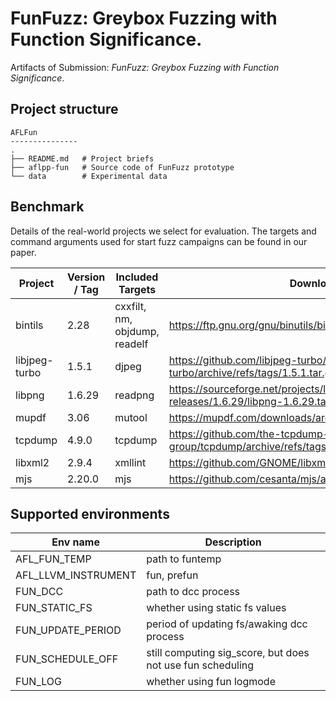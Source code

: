 #  FunFuzz: Greybox Fuzzing with Function Significance.

Artifacts of Submission: _FunFuzz: Greybox Fuzzing with Function Significance_.

## Project structure

```text
AFLFun
---------------
.
├── README.md   # Project briefs
├── aflpp-fun   # Source code of FunFuzz prototype
└── data        # Experimental data

```

## Benchmark

Details of the real-world projects we select for evaluation. 
The targets and command arguments used for start fuzz campaigns can be found in our paper.

| Project       | Version / Tag | Included Targets              | Download Link                                                                                              |
|---------------|---------------|-------------------------------|------------------------------------------------------------------------------------------------------------|
| bintils       | 2.28          | cxxfilt, nm, objdump, readelf | https://ftp.gnu.org/gnu/binutils/binutils-2.28.tar.gz                                                      |
| libjpeg-turbo | 1.5.1         | djpeg                         | https://github.com/libjpeg-turbo/libjpeg-turbo/archive/refs/tags/1.5.1.tar.gz                              |
| libpng        | 1.6.29        | readpng                       | https://sourceforge.net/projects/libpng/files/libpng16/older-releases/1.6.29/libpng-1.6.29.tar.gz/download |
| mupdf         | 3.06          | mutool                        | https://mupdf.com/downloads/archive/mupdf-1.9-source.tar.gz                                                |
| tcpdump       | 4.9.0         | tcpdump                       | https://github.com/the-tcpdump-group/tcpdump/archive/refs/tags/tcpdump-4.9.0.tar.gz                        |
| libxml2       | 2.9.4         | xmllint                       | https://github.com/GNOME/libxml2/archive/refs/tags/v2.9.4.tar.gz                                           |
| mjs           | 2.20.0        | mjs                           | https://github.com/cesanta/mjs/archive/refs/tags/2.20.0.tar.gz                                             |

## Supported environments

| Env name            | Description                                                |
|---------------------|------------------------------------------------------------|
| AFL_FUN_TEMP        | path to funtemp                                            |
| AFL_LLVM_INSTRUMENT | fun, prefun                                                |
| FUN_DCC             | path to dcc process                                        |
| FUN_STATIC_FS       | whether using static fs values                             |
| FUN_UPDATE_PERIOD   | period of updating fs/awaking dcc process                  |
| FUN_SCHEDULE_OFF    | still computing sig_score, but does not use fun scheduling |
| FUN_LOG             | whether using fun logmode                                  |

